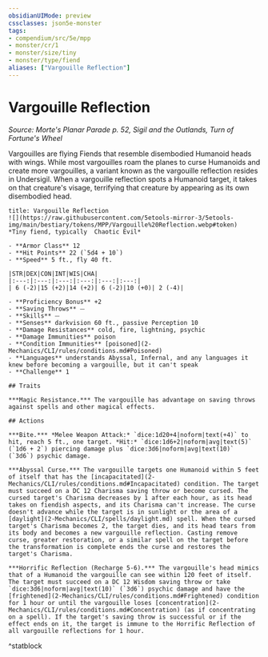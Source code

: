 ```yaml
---
obsidianUIMode: preview
cssclasses: json5e-monster
tags:
- compendium/src/5e/mpp
- monster/cr/1
- monster/size/tiny
- monster/type/fiend
aliases: ["Vargouille Reflection"]
---
```

# Vargouille Reflection
*Source: Morte's Planar Parade p. 52, Sigil and the Outlands, Turn of Fortune's Wheel*  

Vargouilles are flying Fiends that resemble disembodied Humanoid heads with wings. While most vargouilles roam the planes to curse Humanoids and create more vargouilles, a variant known as the vargouille reflection resides in Undersigil. When a vargouille reflection spots a Humanoid target, it takes on that creature's visage, terrifying that creature by appearing as its own disembodied head.

```ad-statblock
title: Vargouille Reflection
![](https://raw.githubusercontent.com/5etools-mirror-3/5etools-img/main/bestiary/tokens/MPP/Vargouille%20Reflection.webp#token)
*Tiny fiend, typically  Chaotic Evil*

- **Armor Class** 12
- **Hit Points** 22 (`5d4 + 10`)
- **Speed** 5 ft., fly 40 ft.

|STR|DEX|CON|INT|WIS|CHA|
|:---:|:---:|:---:|:---:|:---:|:---:|
| 6 (-2)|15 (+2)|14 (+2)| 6 (-2)|10 (+0)| 2 (-4)|

- **Proficiency Bonus** +2
- **Saving Throws** ⏤
- **Skills** ⏤
- **Senses** darkvision 60 ft., passive Perception 10
- **Damage Resistances** cold, fire, lightning, psychic
- **Damage Immunities** poison
- **Condition Immunities** [poisoned](2-Mechanics/CLI/rules/conditions.md#Poisoned)
- **Languages** understands Abyssal, Infernal, and any languages it knew before becoming a vargouille, but it can't speak
- **Challenge** 1

## Traits

***Magic Resistance.*** The vargouille has advantage on saving throws against spells and other magical effects.

## Actions

***Bite.*** *Melee Weapon Attack:* `dice:1d20+4|noform|text(+4)` to hit, reach 5 ft., one target. *Hit:* `dice:1d6+2|noform|avg|text(5)` (`1d6 + 2`) piercing damage plus `dice:3d6|noform|avg|text(10)` (`3d6`) psychic damage.

***Abyssal Curse.*** The vargouille targets one Humanoid within 5 feet of itself that has the [incapacitated](2-Mechanics/CLI/rules/conditions.md#Incapacitated) condition. The target must succeed on a DC 12 Charisma saving throw or become cursed. The cursed target's Charisma decreases by 1 after each hour, as its head takes on fiendish aspects, and its Charisma can't increase. The curse doesn't advance while the target is in sunlight or the area of a [daylight](2-Mechanics/CLI/spells/daylight.md) spell. When the cursed target's Charisma becomes 2, the target dies, and its head tears from its body and becomes a new vargouille reflection. Casting remove curse, greater restoration, or a similar spell on the target before the transformation is complete ends the curse and restores the target's Charisma.

***Horrific Reflection (Recharge 5-6).*** The vargouille's head mimics that of a Humanoid the vargouille can see within 120 feet of itself. The target must succeed on a DC 12 Wisdom saving throw or take `dice:3d6|noform|avg|text(10)` (`3d6`) psychic damage and have the [frightened](2-Mechanics/CLI/rules/conditions.md#Frightened) condition for 1 hour or until the vargouille loses [concentration](2-Mechanics/CLI/rules/conditions.md#Concentration) (as if concentrating on a spell). If the target's saving throw is successful or if the effect ends on it, the target is immune to the Horrific Reflection of all vargouille reflections for 1 hour.
```
^statblock